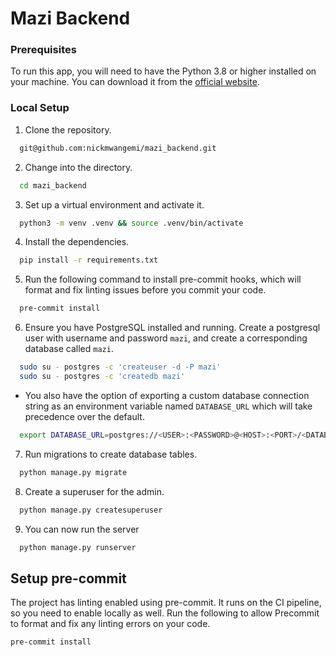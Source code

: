 # Mazi Backend

### Prerequisites

To run this app, you will need to have the Python 3.8 or higher installed on your machine. You can download it from
the [official website](https://www.python.org/downloads/).

### Local Setup

1. Clone the repository.

```bash
  git@github.com:nickmwangemi/mazi_backend.git
```

2. Change into the directory.

```bash
  cd mazi_backend
```

3. Set up a virtual environment and activate it.

```bash
  python3 -m venv .venv && source .venv/bin/activate
```

4. Install the dependencies.

```bash
  pip install -r requirements.txt
```

5. Run the following command to install pre-commit hooks, which will format and
   fix linting issues before you commit your code.

```bash
  pre-commit install
```

6. Ensure you have PostgreSQL installed and running. Create a postgresql user with username and password `mazi`, and
   create a corresponding database called `mazi`.

```bash
  sudo su - postgres -c 'createuser -d -P mazi'
  sudo su - postgres -c 'createdb mazi'
```

- You also have the option of exporting a custom database connection string as an environment variable named
  `DATABASE_URL` which will take precedence over the default.

```bash
  export DATABASE_URL=postgres://<USER>:<PASSWORD>@<HOST>:<PORT>/<DATABASE_NAME>
```

7. Run migrations to create database tables.

```bash
  python manage.py migrate
```

8. Create a superuser for the admin.

```bash
  python manage.py createsuperuser
```

9. You can now run the server

```bash
  python manage.py runserver
```

## Setup pre-commit

The project has linting enabled using pre-commit. It runs on the CI pipeline, so you need to enable locally as well. Run
the following to allow Precommit to format and fix any linting errors on your code.

```
pre-commit install
```

